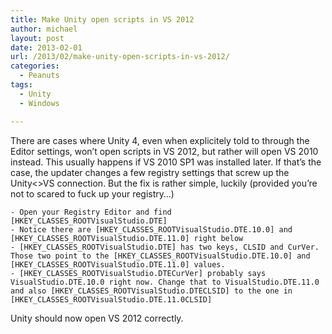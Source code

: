 ```yaml
---
title: Make Unity open scripts in VS 2012
author: michael
layout: post
date: 2013-02-01
url: /2013/02/make-unity-open-scripts-in-vs-2012/
categories:
  - Peanuts
tags:
  - Unity
  - Windows

---
```

There are cases where Unity 4, even when explicitely told to through the Editor settings, won&#8217;t open scripts in VS 2012, but rather will open VS 2010 instead. This usually happens if VS 2010 SP1 was installed later. If that&#8217;s the case, the updater changes a few registry settings that screw up the Unity<>VS connection. But the fix is rather simple, luckily (provided you&#8217;re not to scared to fuck up your registry&#8230;)

    - Open your Registry Editor and find [HKEY_CLASSES_ROOTVisualStudio.DTE]
    - Notice there are [HKEY_CLASSES_ROOTVisualStudio.DTE.10.0] and [HKEY_CLASSES_ROOTVisualStudio.DTE.11.0] right below
    - [HKEY_CLASSES_ROOTVisualStudio.DTE] has two keys, CLSID and CurVer. Those two point to the [HKEY_CLASSES_ROOTVisualStudio.DTE.10.0] and [HKEY_CLASSES_ROOTVisualStudio.DTE.11.0] values.
    - [HKEY_CLASSES_ROOTVisualStudio.DTECurVer] probably says VisualStudio.DTE.10.0 right now. Change that to VisualStudio.DTE.11.0 and also [HKEY_CLASSES_ROOTVisualStudio.DTECLSID] to the one in [HKEY_CLASSES_ROOTVisualStudio.DTE.11.0CLSID]

Unity should now open VS 2012 correctly.